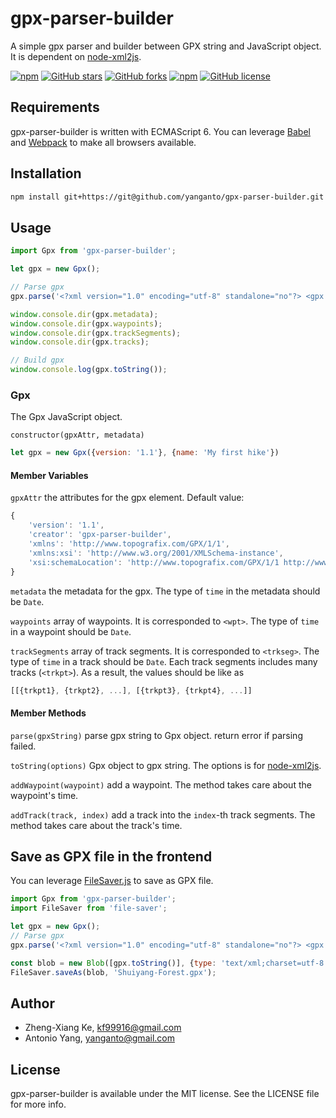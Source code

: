 # gpx-parser-builder
A simple gpx parser and builder between GPX string and JavaScript object. It is dependent on [node-xml2js](https://github.com/Leonidas-from-XIV/node-xml2js).

[![npm](https://img.shields.io/npm/dt/gpx-parser-builder.svg)](https://www.npmjs.com/package/gpx-parser-builder)
[![GitHub stars](https://img.shields.io/github/stars/kf99916/gpx-parser-builder.svg)](https://github.com/kf99916/gpx-parser-builder/stargazers)
[![GitHub forks](https://img.shields.io/github/forks/kf99916/gpx-parser-builder.svg)](https://github.com/kf99916/gpx-parser-builder/network)
[![npm](https://img.shields.io/npm/v/gpx-parser-builder.svg)](https://www.npmjs.com/package/gpx-parser-builder)
[![GitHub license](https://img.shields.io/github/license/kf99916/gpx-parser-builder.svg)](https://github.com/kf99916/gpx-parser-builder/blob/master/LICENSE)

## Requirements

gpx-parser-builder is written with ECMAScript 6. You can leverage [Babel](https://babeljs.io/) and [Webpack](https://webpack.js.org/) to make all browsers available.

## Installation

```bash
npm install git+https://git@github.com/yanganto/gpx-parser-builder.git --save
```

## Usage

```javascript
import Gpx from 'gpx-parser-builder';

let gpx = new Gpx();

// Parse gpx
gpx.parse('<?xml version="1.0" encoding="utf-8" standalone="no"?> <gpx xmlns:xsi="http://www.w3.org/2001/XMLSchema-instance" version="1.1" xmlns="http://www.topografix.com/GPX/1/1" creator="Hikingbook" xmlns:gpxhb="https://hikingbook.net/xmlschemas/1/0" xsi:schemaLocation="http://www.topografix.com/GPX/1/1 http://www.topografix.com/GPX/1/1/gpx.xsd https://hikingbook.net/xmlschemas/1/0 https://hikingbook.net/xmlschemas/1/0/gpxhb.xsd"> <metadata> <name>2017.4.2 - 2017.4.4 Shuiyang Forest</name> <desc>Hikingbook makes hiking safer. Record your hikes completely and get the information of the hiking routes through the hiking records.</desc> <author> <name>Kfs Phone by Hikingbook</name> <link href="https://hikingbook.net/"> <text>Hikingbook</text> </link> </author> <link href="https://hikingbook.net/"> <text>Hikingbook</text> </link> <time>2017-04-18T21:28:36+08:00</time> <keywords>Hikingbook</keywords> </metadata> <wpt lat="23.6344071105343" lon="120.791769968458"> <ele>1660.7646484375</ele> <time>2017-04-02T15:42:03+08:00</time> <name>01 SunLinkSea Hotel</name> <cmt>2017-04-02T15:42:03+08:00</cmt> <desc>01 SunLinkSea Hotel</desc> <src>Hikingbook</src> <link href="https://hikingbook.net/"> <text>Hikingbook</text> </link> <extensions> <gpxhb:weather>Clear</gpxhb:weather> </extensions> </wpt> <trkseg> <trkpt lat="25.136927" lon="121.602847"> <ele>561</ele> <time>2017-03-27T22:38:18.481Z</time> </trkpt> <trkpt lat="25.136927" lon="121.602847"> <ele>561</ele> <time>2017-03-27T22:38:18.481Z</time> </trkpt> <trkpt lat="25.136927" lon="121.602847"> <ele>561</ele> <time>2017-03-27T22:38:18.481Z</time> </trkpt> </trkseg> <trkseg> <trkpt lat="25.136927" lon="121.602847"> <ele>561</ele> <time>2017-03-27T22:38:18.481Z</time> </trkpt> <trkpt lat="25.136927" lon="121.602847"> <ele>561</ele> <time>2017-03-27T22:38:18.481Z</time> </trkpt> <trkpt lat="25.136927" lon="121.602847"> <ele>561</ele> <time>2017-03-27T22:38:18.481Z</time> </trkpt> </trkseg> </gpx>');

window.console.dir(gpx.metadata);
window.console.dir(gpx.waypoints);
window.console.dir(gpx.trackSegments);
window.console.dir(gpx.tracks);

// Build gpx
window.console.log(gpx.toString());
```

### Gpx

The Gpx JavaScript object.

`constructor(gpxAttr, metadata)` 

```javascript
let gpx = new Gpx({version: '1.1'}, {name: 'My first hike'})
```

#### Member Variables

`gpxAttr` the attributes for the gpx element. Default value:
```javascript
{
    'version': '1.1',
    'creator': 'gpx-parser-builder',
    'xmlns': 'http://www.topografix.com/GPX/1/1',
    'xmlns:xsi': 'http://www.w3.org/2001/XMLSchema-instance',
    'xsi:schemaLocation': 'http://www.topografix.com/GPX/1/1 http://www.topografix.com/GPX/1/1/gpx.xsd'
}
```

`metadata` the metadata for the gpx. The type of `time` in the metadata should be `Date`.

`waypoints` array of waypoints. It is corresponded to `<wpt>`. The type of `time` in a waypoint should be `Date`.

`trackSegments` array of track segments. It is corresponded to `<trkseg>`. The type of `time` in a track should be `Date`. Each track segments includes many tracks (`<trkpt>`). As a result, the values should be like as
```javascript
[[{trkpt1}, {trkpt2}, ...], [{trkpt3}, {trkpt4}, ...]]
```

#### Member Methods

`parse(gpxString)` parse gpx string to Gpx object. return error if parsing failed.

`toString(options)` Gpx object to gpx string. The options is for [node-xml2js](https://github.com/Leonidas-from-XIV/node-xml2js#options-for-the-builder-class).

`addWaypoint(waypoint)` add a waypoint. The method takes care about the waypoint's time.

`addTrack(track, index)` add a track into the `index`-th track segments. The method takes care about the track's time.

## Save as GPX file in the frontend

You can leverage [FileSaver.js](https://github.com/eligrey/FileSaver.js) to save as GPX file.

```javascript
import Gpx from 'gpx-parser-builder';
import FileSaver from 'file-saver';

let gpx = new Gpx();
// Parse gpx
gpx.parse('<?xml version="1.0" encoding="utf-8" standalone="no"?> <gpx xmlns:xsi="http://www.w3.org/2001/XMLSchema-instance" version="1.1" xmlns="http://www.topografix.com/GPX/1/1" creator="Hikingbook" xmlns:gpxhb="https://hikingbook.net/xmlschemas/1/0" xsi:schemaLocation="http://www.topografix.com/GPX/1/1 http://www.topografix.com/GPX/1/1/gpx.xsd https://hikingbook.net/xmlschemas/1/0 https://hikingbook.net/xmlschemas/1/0/gpxhb.xsd"> <metadata> <name>2017.4.2 - 2017.4.4 Shuiyang Forest</name> <desc>Hikingbook makes hiking safer. Record your hikes completely and get the information of the hiking routes through the hiking records.</desc> <author> <name>Kfs Phone by Hikingbook</name> <link href="https://hikingbook.net/"> <text>Hikingbook</text> </link> </author> <link href="https://hikingbook.net/"> <text>Hikingbook</text> </link> <time>2017-04-18T21:28:36+08:00</time> <keywords>Hikingbook</keywords> </metadata> <wpt lat="23.6344071105343" lon="120.791769968458"> <ele>1660.7646484375</ele> <time>2017-04-02T15:42:03+08:00</time> <name>01 SunLinkSea Hotel</name> <cmt>2017-04-02T15:42:03+08:00</cmt> <desc>01 SunLinkSea Hotel</desc> <src>Hikingbook</src> <link href="https://hikingbook.net/"> <text>Hikingbook</text> </link> <extensions> <gpxhb:weather>Clear</gpxhb:weather> </extensions> </wpt> <trkseg> <trkpt lat="25.136927" lon="121.602847"> <ele>561</ele> <time>2017-03-27T22:38:18.481Z</time> </trkpt> <trkpt lat="25.136927" lon="121.602847"> <ele>561</ele> <time>2017-03-27T22:38:18.481Z</time> </trkpt> <trkpt lat="25.136927" lon="121.602847"> <ele>561</ele> <time>2017-03-27T22:38:18.481Z</time> </trkpt> </trkseg> <trkseg> <trkpt lat="25.136927" lon="121.602847"> <ele>561</ele> <time>2017-03-27T22:38:18.481Z</time> </trkpt> <trkpt lat="25.136927" lon="121.602847"> <ele>561</ele> <time>2017-03-27T22:38:18.481Z</time> </trkpt> <trkpt lat="25.136927" lon="121.602847"> <ele>561</ele> <time>2017-03-27T22:38:18.481Z</time> </trkpt> </trkseg> </gpx>');

const blob = new Blob([gpx.toString()], {type: 'text/xml;charset=utf-8'});
FileSaver.saveAs(blob, 'Shuiyang-Forest.gpx');

```

## Author

- Zheng-Xiang Ke, kf99916@gmail.com
- Antonio Yang, yanganto@gmail.com

## License

gpx-parser-builder is available under the MIT license. See the LICENSE file for more info.
